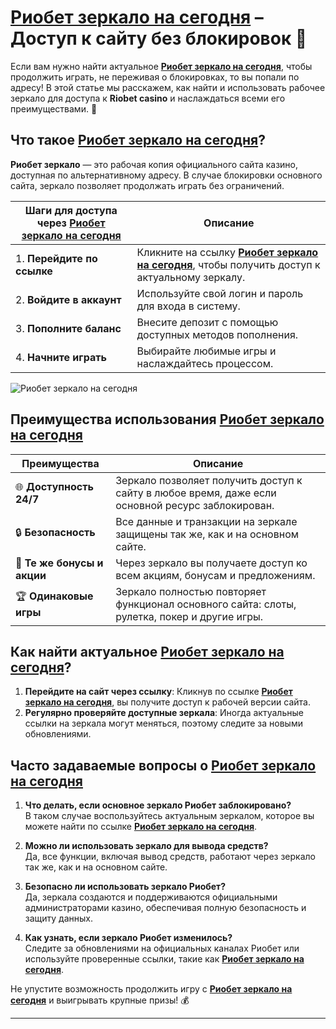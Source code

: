 # [Риобет зеркало на сегодня](https://brandplay.link/dtx89f2L) – Доступ к сайту без блокировок 🎰

Если вам нужно найти актуальное **[Риобет зеркало на сегодня](https://brandplay.link/dtx89f2L)**, чтобы продолжить играть, не переживая о блокировках, то вы попали по адресу! В этой статье мы расскажем, как найти и использовать рабочее зеркало для доступа к **Riobet casino** и наслаждаться всеми его преимуществами. 🚀

## Что такое **[Риобет зеркало на сегодня](https://brandplay.link/dtx89f2L)**?

**Риобет зеркало** — это рабочая копия официального сайта казино, доступная по альтернативному адресу. В случае блокировки основного сайта, зеркало позволяет продолжать играть без ограничений.

| Шаги для доступа через **[Риобет зеркало на сегодня](https://brandplay.link/dtx89f2L)**  | Описание                                                       |
|-----------------------------------------------------------|---------------------------------------------------------------|
| 1. **Перейдите по ссылке**       | Кликните на ссылку **[Риобет зеркало на сегодня](https://brandplay.link/dtx89f2L)**, чтобы получить доступ к актуальному зеркалу. |
| 2. **Войдите в аккаунт**         | Используйте свой логин и пароль для входа в систему.           |
| 3. **Пополните баланс**          | Внесите депозит с помощью доступных методов пополнения.        |
| 4. **Начните играть**            | Выбирайте любимые игры и наслаждайтесь процессом.              |

![Риобет зеркало на сегодня](https://www.bragazeta.ru/wp-content/uploads/2023/06/riobet1.webp)

## Преимущества использования **[Риобет зеркало на сегодня](https://brandplay.link/dtx89f2L)**

| Преимущества                     | Описание                                                       |  
|-----------------------------------|---------------------------------------------------------------|  
| 🌐 **Доступность 24/7**           | Зеркало позволяет получить доступ к сайту в любое время, даже если основной ресурс заблокирован. |
| 🔒 **Безопасность**               | Все данные и транзакции на зеркале защищены так же, как и на основном сайте. |
| 🎁 **Те же бонусы и акции**      | Через зеркало вы получаете доступ ко всем акциям, бонусам и предложениям. |
| 🏆 **Одинаковые игры**            | Зеркало полностью повторяет функционал основного сайта: слоты, рулетка, покер и другие игры. |

## Как найти актуальное **[Риобет зеркало на сегодня](https://brandplay.link/dtx89f2L)**?

1. **Перейдите на сайт через ссылку**: Кликнув по ссылке **[Риобет зеркало на сегодня](https://brandplay.link/dtx89f2L)**, вы получите доступ к рабочей версии сайта.
2. **Регулярно проверяйте доступные зеркала**: Иногда актуальные ссылки на зеркала могут меняться, поэтому следите за новыми обновлениями.

## Часто задаваемые вопросы о **[Риобет зеркало на сегодня](https://brandplay.link/dtx89f2L)**

1. **Что делать, если основное зеркало Риобет заблокировано?**  
   В таком случае воспользуйтесь актуальным зеркалом, которое вы можете найти по ссылке **[Риобет зеркало на сегодня](https://brandplay.link/dtx89f2L)**.

2. **Можно ли использовать зеркало для вывода средств?**  
   Да, все функции, включая вывод средств, работают через зеркало так же, как и на основном сайте.

3. **Безопасно ли использовать зеркало Риобет?**  
   Да, зеркала создаются и поддерживаются официальными администраторами казино, обеспечивая полную безопасность и защиту данных.

4. **Как узнать, если зеркало Риобет изменилось?**  
   Следите за обновлениями на официальных каналах Риобет или используйте проверенные ссылки, такие как **[Риобет зеркало на сегодня](https://brandplay.link/dtx89f2L)**.

Не упустите возможность продолжить игру с **[Риобет зеркало на сегодня](https://brandplay.link/dtx89f2L)** и выигрывать крупные призы! 💰

---

